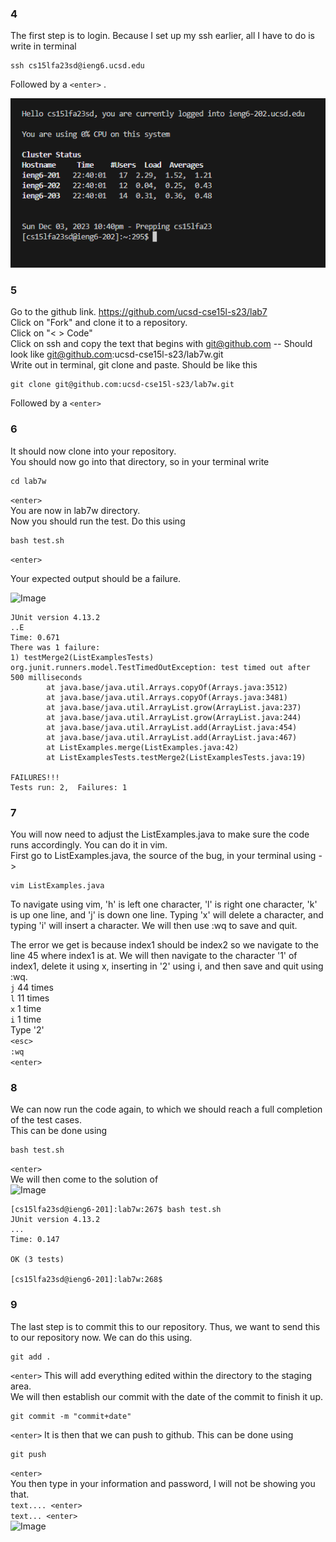 ### 4
The first step is to login. Because I set up my ssh earlier, all I have to do is write in terminal  
```
ssh cs15lfa23sd@ieng6.ucsd.edu
```
Followed by a ```<enter>``` .  

![Image](step4.PNG)  
### 5
Go to the github link. https://github.com/ucsd-cse15l-s23/lab7  
Click on "Fork" and clone it to a repository.  
Click on "< > Code"  
Click on ssh and copy the text that begins with git@github.com -- Should look like git@github.com:ucsd-cse15l-s23/lab7w.git  
Write out in terminal, git clone and paste. Should be like this  
```
git clone git@github.com:ucsd-cse15l-s23/lab7w.git
```
Followed by a ```<enter>```  

### 6
It should now clone into your repository.  
You should now go into that directory, so in your terminal write  
```
cd lab7w
```
```<enter>```  
You are now in lab7w directory.  
Now you should run the test. Do this using  
        
```
bash test.sh
```
```<enter>```  

Your expected output should be a failure.  

![Image](Step6.PNG)  

```
JUnit version 4.13.2
..E
Time: 0.671
There was 1 failure:
1) testMerge2(ListExamplesTests)
org.junit.runners.model.TestTimedOutException: test timed out after 500 milliseconds
        at java.base/java.util.Arrays.copyOf(Arrays.java:3512)
        at java.base/java.util.Arrays.copyOf(Arrays.java:3481)
        at java.base/java.util.ArrayList.grow(ArrayList.java:237)
        at java.base/java.util.ArrayList.grow(ArrayList.java:244)
        at java.base/java.util.ArrayList.add(ArrayList.java:454)
        at java.base/java.util.ArrayList.add(ArrayList.java:467)
        at ListExamples.merge(ListExamples.java:42)
        at ListExamplesTests.testMerge2(ListExamplesTests.java:19)

FAILURES!!!
Tests run: 2,  Failures: 1
```
### 7
You will now need to adjust the ListExamples.java to make sure the code runs accordingly. You can do it in vim.  
First go to ListExamples.java, the source of the bug, in your terminal using ->  
```
vim ListExamples.java
```
To navigate using vim, 'h' is left one character, 'l' is right one character, 'k' is up one line, and 'j' is down one line. Typing 'x' will delete a character, and typing 'i' will insert a character. We will then use :wq to 
save and quit.  

The error we get is because index1 should be index2 so we navigate to the line 45 where index1 is at. We will then navigate to the character '1' of index1, delete it using x, inserting in '2' using i, and 
then save and quit using :wq.  
``` j ``` 44 times  
``` l ``` 11 times  
``` x ``` 1 time  
``` i ``` 1 time  
Type '2'  
```<esc>```  
```:wq```  
```<enter>```  
### 8 
We can now run the code again, to which we should reach a full completion of the test cases.  
This can be done using
```
bash test.sh
```
```<enter>```  
We will then come to the solution of  
![Image](Step8.PNG)  
```
[cs15lfa23sd@ieng6-201]:lab7w:267$ bash test.sh
JUnit version 4.13.2
...
Time: 0.147

OK (3 tests)

[cs15lfa23sd@ieng6-201]:lab7w:268$
```
### 9
The last step is to commit this to our repository. Thus, we want to send this to our repository now. We can do this using.
```
git add .
```
``` <enter> ```
This will add everything edited within the directory to the staging area.  
We will then establish our commit with the date of the commit to finish it up.
```
git commit -m "commit+date" 
```
``` <enter> ```
It is then that we can push to github. This can be done using 
```
git push 
```
``` <enter> ```  
You then type in your information and password, I will not be showing you that.  
```text.... <enter> ```  
``` text... <enter> ```  
![Image](step9.PNG)

